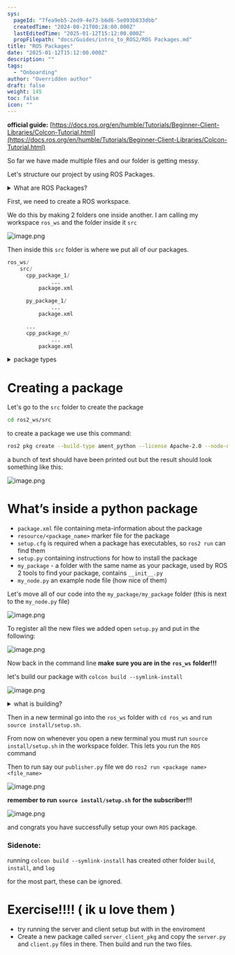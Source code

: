 ```yaml
---
sys:
  pageId: "7fea9eb5-2ed9-4e73-b6d6-5e093b833dbb"
  createdTime: "2024-08-21T00:28:00.000Z"
  lastEditedTime: "2025-01-12T15:12:00.000Z"
  propFilepath: "docs/Guides/intro_to_ROS2/ROS Packages.md"
title: "ROS Packages"
date: "2025-01-12T15:12:00.000Z"
description: ""
tags:
  - "Onboarding"
author: "Overridden author"
draft: false
weight: 145
toc: false
icon: ""
---
```


**official guide:** [https://docs.ros.org/en/humble/Tutorials/Beginner-Client-Libraries/Colcon-Tutorial.html](https://docs.ros.org/en/humble/Tutorials/Beginner-Client-Libraries/Colcon-Tutorial.html)

So far we have made multiple files and our folder is getting messy.

Let's structure our project by using ROS Packages.

<details>

<summary>What are ROS Packages?</summary>

ROS Packages are, as the name implies, packages of code that are highly sharable between ROS developers.

They consist of a folder, `package.xml` file, and source code

```python
      cpp_package_1/
		      ... imagine much code files here ..
          package.xml
```

</details>

First, we need to create a ROS workspace.

We do this by making 2 folders one inside another. I am calling my workspace `ros_ws` and the folder inside it `src`

![image.png](https://prod-files-secure.s3.us-west-2.amazonaws.com/d518164a-d88e-44d1-a4ee-3adb3bd8bce0/70706947-fd18-4537-a67b-e12946812d31/image.png?X-Amz-Algorithm=AWS4-HMAC-SHA256&X-Amz-Content-Sha256=UNSIGNED-PAYLOAD&X-Amz-Credential=ASIAZI2LB466UWJT42CY%2F20250225%2Fus-west-2%2Fs3%2Faws4_request&X-Amz-Date=20250225T220736Z&X-Amz-Expires=3600&X-Amz-Security-Token=IQoJb3JpZ2luX2VjEBUaCXVzLXdlc3QtMiJHMEUCIQCnYaLiNnmGytodA%2Fn1cuwT2BfVkrunYQPJQ94Z1H7YsAIgMDzGQVQA0mbv01wRfZCHip1dxw4KDPJOWkP%2FHZtQqJkq%2FwMIThAAGgw2Mzc0MjMxODM4MDUiDHj%2FgWTpz4Rps6qkKyrcAxr%2FDItGERw%2BaebHu5h6%2B0IgO%2Ft3dsDo7Hnhvj2lpwmSGk%2BgtD7FjR1yR666WeULws7hFa4dFlpSiVcwrfyPTFS5cXdwVhZXD6WNie1tU%2FhopleLbNR9vZrOjPLtNpuCPlOJ%2BV665QLlwAjfL57VjEHIoVwwmsrlg%2FLGBqojTB4qapKDeh5wCK3jEYT6KitnbiDuJ8qy5ZDS8jUUS%2FMRNeUf6O1Os%2F2b1qggMRy93uqODafsVaEDP8eui8%2BU9JXaFV4nLBIKfm1V2RdccbDENcs8KLY9Isgq%2FHxg%2BfGsVlzy%2FVCrv9Y%2BBWdjMhhFDwnMzYX0Y3nAxtg8dJ%2Brm33L%2FTfV3Sfh%2BihLZ6q0mQCXypEpcEd7%2BHdpoCSNRf2%2FUqQuycKeU37oJ54tUL%2BfloOc5%2FdzaAtdH%2BZsBgAzjIyRCqr84ZTk0I%2Fegtkrzijca6mZGX1WbCTwta1BSN51SGdv%2BdrOZ2h1DpWPbi3ZmLA%2FnP3Fuiwo1djOrGSElrzkBWSTNellwecAy%2BDcr4IlOFw7k3LDYYafBCbzkVQM1hl9S32Vs3I3jaOW4rTxzCBowWIGaUObLYr7KgGbOX9IcO1WDDV1XlLrRqd%2FlKTvzzXystWzh1mm6YBiZrmqhBEdMPfj%2BL0GOqUBDFidw2HLhS392VlcGODZq1OjaeSBCSyXCpbcoM7Na0eC0TTvimSFOG6P9Ifk8UYRUdVFW7Kb%2BHl2pxLtS0vVvADgwBmlY0MuqZ%2FZsoHz9PAtml7XYed1rlhPouAm%2FhGsrKOfEbIRPZTtfGHYvSfaSH1miVgtu8urK1yhJeWQfjZtENsd07vhkvdkuMzH3r8LwWZfZldHLln%2FZ%2Fn63cUM%2BbtKl3Gx&X-Amz-Signature=3ba3a1d2a9598fd7f1eb8645e7e3e8b6620eae607cb13a7de359df137b975cde&X-Amz-SignedHeaders=host&x-id=GetObject)

Then inside this `src` folder is where we put all of our packages.

```python
ros_ws/
    src/
      cpp_package_1/
		      ...
          package.xml

      py_package_1/
		      ...
          package.xml

      ...
      cpp_package_n/
		      ...
          package.xml

```

<details>

<summary>package types</summary>

packages can be either `C++` or python.

the intern file structure is different for each but for this guide we will stick to creating python packages

</details>

# Creating a package

Let's go to the `src` folder to create the package

```bash
cd ros2_ws/src
```

to create a package we use this command:

```bash
ros2 pkg create --build-type ament_python --license Apache-2.0 --node-name my_node my_package
```

a bunch of text should have been printed out but the result should look something like this:

![image.png](https://prod-files-secure.s3.us-west-2.amazonaws.com/d518164a-d88e-44d1-a4ee-3adb3bd8bce0/e6cf1e3f-8512-4a3e-b131-079f800bf3e8/image.png?X-Amz-Algorithm=AWS4-HMAC-SHA256&X-Amz-Content-Sha256=UNSIGNED-PAYLOAD&X-Amz-Credential=ASIAZI2LB466UWJT42CY%2F20250225%2Fus-west-2%2Fs3%2Faws4_request&X-Amz-Date=20250225T220736Z&X-Amz-Expires=3600&X-Amz-Security-Token=IQoJb3JpZ2luX2VjEBUaCXVzLXdlc3QtMiJHMEUCIQCnYaLiNnmGytodA%2Fn1cuwT2BfVkrunYQPJQ94Z1H7YsAIgMDzGQVQA0mbv01wRfZCHip1dxw4KDPJOWkP%2FHZtQqJkq%2FwMIThAAGgw2Mzc0MjMxODM4MDUiDHj%2FgWTpz4Rps6qkKyrcAxr%2FDItGERw%2BaebHu5h6%2B0IgO%2Ft3dsDo7Hnhvj2lpwmSGk%2BgtD7FjR1yR666WeULws7hFa4dFlpSiVcwrfyPTFS5cXdwVhZXD6WNie1tU%2FhopleLbNR9vZrOjPLtNpuCPlOJ%2BV665QLlwAjfL57VjEHIoVwwmsrlg%2FLGBqojTB4qapKDeh5wCK3jEYT6KitnbiDuJ8qy5ZDS8jUUS%2FMRNeUf6O1Os%2F2b1qggMRy93uqODafsVaEDP8eui8%2BU9JXaFV4nLBIKfm1V2RdccbDENcs8KLY9Isgq%2FHxg%2BfGsVlzy%2FVCrv9Y%2BBWdjMhhFDwnMzYX0Y3nAxtg8dJ%2Brm33L%2FTfV3Sfh%2BihLZ6q0mQCXypEpcEd7%2BHdpoCSNRf2%2FUqQuycKeU37oJ54tUL%2BfloOc5%2FdzaAtdH%2BZsBgAzjIyRCqr84ZTk0I%2Fegtkrzijca6mZGX1WbCTwta1BSN51SGdv%2BdrOZ2h1DpWPbi3ZmLA%2FnP3Fuiwo1djOrGSElrzkBWSTNellwecAy%2BDcr4IlOFw7k3LDYYafBCbzkVQM1hl9S32Vs3I3jaOW4rTxzCBowWIGaUObLYr7KgGbOX9IcO1WDDV1XlLrRqd%2FlKTvzzXystWzh1mm6YBiZrmqhBEdMPfj%2BL0GOqUBDFidw2HLhS392VlcGODZq1OjaeSBCSyXCpbcoM7Na0eC0TTvimSFOG6P9Ifk8UYRUdVFW7Kb%2BHl2pxLtS0vVvADgwBmlY0MuqZ%2FZsoHz9PAtml7XYed1rlhPouAm%2FhGsrKOfEbIRPZTtfGHYvSfaSH1miVgtu8urK1yhJeWQfjZtENsd07vhkvdkuMzH3r8LwWZfZldHLln%2FZ%2Fn63cUM%2BbtKl3Gx&X-Amz-Signature=1b9b0fbe87740a6a8c810a5d8dcb7788ffca5f3477a537bdbdde40051ecbb9c2&X-Amz-SignedHeaders=host&x-id=GetObject)

# What’s inside a python package

- `package.xml` file containing meta-information about the package
- `resource/<package_name>` marker file for the package
- `setup.cfg` is required when a package has executables, so `ros2 run` can find them
- `setup.py` containing instructions for how to install the package
- `my_package` - a folder with the same name as your package, used by ROS 2 tools to find your package, contains `__init__.py`
- `my_node.py` an example node file (how nice of them)

Let's move all of our code into the `my_package/my_package` folder (this is next to the `my_node.py` file)

![image.png](https://prod-files-secure.s3.us-west-2.amazonaws.com/d518164a-d88e-44d1-a4ee-3adb3bd8bce0/9ce58f11-0da9-4d3e-b86d-506a9685d378/image.png?X-Amz-Algorithm=AWS4-HMAC-SHA256&X-Amz-Content-Sha256=UNSIGNED-PAYLOAD&X-Amz-Credential=ASIAZI2LB466UWJT42CY%2F20250225%2Fus-west-2%2Fs3%2Faws4_request&X-Amz-Date=20250225T220736Z&X-Amz-Expires=3600&X-Amz-Security-Token=IQoJb3JpZ2luX2VjEBUaCXVzLXdlc3QtMiJHMEUCIQCnYaLiNnmGytodA%2Fn1cuwT2BfVkrunYQPJQ94Z1H7YsAIgMDzGQVQA0mbv01wRfZCHip1dxw4KDPJOWkP%2FHZtQqJkq%2FwMIThAAGgw2Mzc0MjMxODM4MDUiDHj%2FgWTpz4Rps6qkKyrcAxr%2FDItGERw%2BaebHu5h6%2B0IgO%2Ft3dsDo7Hnhvj2lpwmSGk%2BgtD7FjR1yR666WeULws7hFa4dFlpSiVcwrfyPTFS5cXdwVhZXD6WNie1tU%2FhopleLbNR9vZrOjPLtNpuCPlOJ%2BV665QLlwAjfL57VjEHIoVwwmsrlg%2FLGBqojTB4qapKDeh5wCK3jEYT6KitnbiDuJ8qy5ZDS8jUUS%2FMRNeUf6O1Os%2F2b1qggMRy93uqODafsVaEDP8eui8%2BU9JXaFV4nLBIKfm1V2RdccbDENcs8KLY9Isgq%2FHxg%2BfGsVlzy%2FVCrv9Y%2BBWdjMhhFDwnMzYX0Y3nAxtg8dJ%2Brm33L%2FTfV3Sfh%2BihLZ6q0mQCXypEpcEd7%2BHdpoCSNRf2%2FUqQuycKeU37oJ54tUL%2BfloOc5%2FdzaAtdH%2BZsBgAzjIyRCqr84ZTk0I%2Fegtkrzijca6mZGX1WbCTwta1BSN51SGdv%2BdrOZ2h1DpWPbi3ZmLA%2FnP3Fuiwo1djOrGSElrzkBWSTNellwecAy%2BDcr4IlOFw7k3LDYYafBCbzkVQM1hl9S32Vs3I3jaOW4rTxzCBowWIGaUObLYr7KgGbOX9IcO1WDDV1XlLrRqd%2FlKTvzzXystWzh1mm6YBiZrmqhBEdMPfj%2BL0GOqUBDFidw2HLhS392VlcGODZq1OjaeSBCSyXCpbcoM7Na0eC0TTvimSFOG6P9Ifk8UYRUdVFW7Kb%2BHl2pxLtS0vVvADgwBmlY0MuqZ%2FZsoHz9PAtml7XYed1rlhPouAm%2FhGsrKOfEbIRPZTtfGHYvSfaSH1miVgtu8urK1yhJeWQfjZtENsd07vhkvdkuMzH3r8LwWZfZldHLln%2FZ%2Fn63cUM%2BbtKl3Gx&X-Amz-Signature=f335966174a7ec52e265c26a525f99597401d7e9ae5ce32ef5a6b326e25129cb&X-Amz-SignedHeaders=host&x-id=GetObject)

To register all the new files we added open `setup.py` and put in the following:

![image.png](https://prod-files-secure.s3.us-west-2.amazonaws.com/d518164a-d88e-44d1-a4ee-3adb3bd8bce0/1cd7c262-4cae-4496-9d75-c178537d24a2/image.png?X-Amz-Algorithm=AWS4-HMAC-SHA256&X-Amz-Content-Sha256=UNSIGNED-PAYLOAD&X-Amz-Credential=ASIAZI2LB466UWJT42CY%2F20250225%2Fus-west-2%2Fs3%2Faws4_request&X-Amz-Date=20250225T220736Z&X-Amz-Expires=3600&X-Amz-Security-Token=IQoJb3JpZ2luX2VjEBUaCXVzLXdlc3QtMiJHMEUCIQCnYaLiNnmGytodA%2Fn1cuwT2BfVkrunYQPJQ94Z1H7YsAIgMDzGQVQA0mbv01wRfZCHip1dxw4KDPJOWkP%2FHZtQqJkq%2FwMIThAAGgw2Mzc0MjMxODM4MDUiDHj%2FgWTpz4Rps6qkKyrcAxr%2FDItGERw%2BaebHu5h6%2B0IgO%2Ft3dsDo7Hnhvj2lpwmSGk%2BgtD7FjR1yR666WeULws7hFa4dFlpSiVcwrfyPTFS5cXdwVhZXD6WNie1tU%2FhopleLbNR9vZrOjPLtNpuCPlOJ%2BV665QLlwAjfL57VjEHIoVwwmsrlg%2FLGBqojTB4qapKDeh5wCK3jEYT6KitnbiDuJ8qy5ZDS8jUUS%2FMRNeUf6O1Os%2F2b1qggMRy93uqODafsVaEDP8eui8%2BU9JXaFV4nLBIKfm1V2RdccbDENcs8KLY9Isgq%2FHxg%2BfGsVlzy%2FVCrv9Y%2BBWdjMhhFDwnMzYX0Y3nAxtg8dJ%2Brm33L%2FTfV3Sfh%2BihLZ6q0mQCXypEpcEd7%2BHdpoCSNRf2%2FUqQuycKeU37oJ54tUL%2BfloOc5%2FdzaAtdH%2BZsBgAzjIyRCqr84ZTk0I%2Fegtkrzijca6mZGX1WbCTwta1BSN51SGdv%2BdrOZ2h1DpWPbi3ZmLA%2FnP3Fuiwo1djOrGSElrzkBWSTNellwecAy%2BDcr4IlOFw7k3LDYYafBCbzkVQM1hl9S32Vs3I3jaOW4rTxzCBowWIGaUObLYr7KgGbOX9IcO1WDDV1XlLrRqd%2FlKTvzzXystWzh1mm6YBiZrmqhBEdMPfj%2BL0GOqUBDFidw2HLhS392VlcGODZq1OjaeSBCSyXCpbcoM7Na0eC0TTvimSFOG6P9Ifk8UYRUdVFW7Kb%2BHl2pxLtS0vVvADgwBmlY0MuqZ%2FZsoHz9PAtml7XYed1rlhPouAm%2FhGsrKOfEbIRPZTtfGHYvSfaSH1miVgtu8urK1yhJeWQfjZtENsd07vhkvdkuMzH3r8LwWZfZldHLln%2FZ%2Fn63cUM%2BbtKl3Gx&X-Amz-Signature=dc17262b032b06d6716f4732032b08fbf3210a4eeb638b8c12df1173a953d951&X-Amz-SignedHeaders=host&x-id=GetObject)

Now back in the command line **make sure you are in the** **`ros_ws`** **folder!!!**

let's build our package with `colcon build --symlink-install`

![image.png](https://prod-files-secure.s3.us-west-2.amazonaws.com/d518164a-d88e-44d1-a4ee-3adb3bd8bce0/2f2a0d27-b173-48fd-b189-5f5c0ce65619/image.png?X-Amz-Algorithm=AWS4-HMAC-SHA256&X-Amz-Content-Sha256=UNSIGNED-PAYLOAD&X-Amz-Credential=ASIAZI2LB466UWJT42CY%2F20250225%2Fus-west-2%2Fs3%2Faws4_request&X-Amz-Date=20250225T220736Z&X-Amz-Expires=3600&X-Amz-Security-Token=IQoJb3JpZ2luX2VjEBUaCXVzLXdlc3QtMiJHMEUCIQCnYaLiNnmGytodA%2Fn1cuwT2BfVkrunYQPJQ94Z1H7YsAIgMDzGQVQA0mbv01wRfZCHip1dxw4KDPJOWkP%2FHZtQqJkq%2FwMIThAAGgw2Mzc0MjMxODM4MDUiDHj%2FgWTpz4Rps6qkKyrcAxr%2FDItGERw%2BaebHu5h6%2B0IgO%2Ft3dsDo7Hnhvj2lpwmSGk%2BgtD7FjR1yR666WeULws7hFa4dFlpSiVcwrfyPTFS5cXdwVhZXD6WNie1tU%2FhopleLbNR9vZrOjPLtNpuCPlOJ%2BV665QLlwAjfL57VjEHIoVwwmsrlg%2FLGBqojTB4qapKDeh5wCK3jEYT6KitnbiDuJ8qy5ZDS8jUUS%2FMRNeUf6O1Os%2F2b1qggMRy93uqODafsVaEDP8eui8%2BU9JXaFV4nLBIKfm1V2RdccbDENcs8KLY9Isgq%2FHxg%2BfGsVlzy%2FVCrv9Y%2BBWdjMhhFDwnMzYX0Y3nAxtg8dJ%2Brm33L%2FTfV3Sfh%2BihLZ6q0mQCXypEpcEd7%2BHdpoCSNRf2%2FUqQuycKeU37oJ54tUL%2BfloOc5%2FdzaAtdH%2BZsBgAzjIyRCqr84ZTk0I%2Fegtkrzijca6mZGX1WbCTwta1BSN51SGdv%2BdrOZ2h1DpWPbi3ZmLA%2FnP3Fuiwo1djOrGSElrzkBWSTNellwecAy%2BDcr4IlOFw7k3LDYYafBCbzkVQM1hl9S32Vs3I3jaOW4rTxzCBowWIGaUObLYr7KgGbOX9IcO1WDDV1XlLrRqd%2FlKTvzzXystWzh1mm6YBiZrmqhBEdMPfj%2BL0GOqUBDFidw2HLhS392VlcGODZq1OjaeSBCSyXCpbcoM7Na0eC0TTvimSFOG6P9Ifk8UYRUdVFW7Kb%2BHl2pxLtS0vVvADgwBmlY0MuqZ%2FZsoHz9PAtml7XYed1rlhPouAm%2FhGsrKOfEbIRPZTtfGHYvSfaSH1miVgtu8urK1yhJeWQfjZtENsd07vhkvdkuMzH3r8LwWZfZldHLln%2FZ%2Fn63cUM%2BbtKl3Gx&X-Amz-Signature=0a90fb82c25e1d9e635d9290044b3dacb2fcd603cc05d3dbc7e07ab5f354be80&X-Amz-SignedHeaders=host&x-id=GetObject)

<details>

<summary>what is building?</summary>

if you are a CS major at Rose-Hulman you will learn the answer to this in CSSE132

but TLDR; is it combines all the code files into one program that can be run easily 

</details>

Then in a new terminal go into the `ros_ws` folder with `cd ros_ws` and run `source install/setup.sh`. 

From now on whenever you open a new terminal you must run `source install/setup.sh` in the workspace folder. This lets you run the `ROS` command

Then to run say our `publisher.py` file we do `ros2 run <package name> <file_name>`

![image.png](https://prod-files-secure.s3.us-west-2.amazonaws.com/d518164a-d88e-44d1-a4ee-3adb3bd8bce0/4f4b1219-3a44-4632-aa0a-ce3471699f59/image.png?X-Amz-Algorithm=AWS4-HMAC-SHA256&X-Amz-Content-Sha256=UNSIGNED-PAYLOAD&X-Amz-Credential=ASIAZI2LB466UWJT42CY%2F20250225%2Fus-west-2%2Fs3%2Faws4_request&X-Amz-Date=20250225T220736Z&X-Amz-Expires=3600&X-Amz-Security-Token=IQoJb3JpZ2luX2VjEBUaCXVzLXdlc3QtMiJHMEUCIQCnYaLiNnmGytodA%2Fn1cuwT2BfVkrunYQPJQ94Z1H7YsAIgMDzGQVQA0mbv01wRfZCHip1dxw4KDPJOWkP%2FHZtQqJkq%2FwMIThAAGgw2Mzc0MjMxODM4MDUiDHj%2FgWTpz4Rps6qkKyrcAxr%2FDItGERw%2BaebHu5h6%2B0IgO%2Ft3dsDo7Hnhvj2lpwmSGk%2BgtD7FjR1yR666WeULws7hFa4dFlpSiVcwrfyPTFS5cXdwVhZXD6WNie1tU%2FhopleLbNR9vZrOjPLtNpuCPlOJ%2BV665QLlwAjfL57VjEHIoVwwmsrlg%2FLGBqojTB4qapKDeh5wCK3jEYT6KitnbiDuJ8qy5ZDS8jUUS%2FMRNeUf6O1Os%2F2b1qggMRy93uqODafsVaEDP8eui8%2BU9JXaFV4nLBIKfm1V2RdccbDENcs8KLY9Isgq%2FHxg%2BfGsVlzy%2FVCrv9Y%2BBWdjMhhFDwnMzYX0Y3nAxtg8dJ%2Brm33L%2FTfV3Sfh%2BihLZ6q0mQCXypEpcEd7%2BHdpoCSNRf2%2FUqQuycKeU37oJ54tUL%2BfloOc5%2FdzaAtdH%2BZsBgAzjIyRCqr84ZTk0I%2Fegtkrzijca6mZGX1WbCTwta1BSN51SGdv%2BdrOZ2h1DpWPbi3ZmLA%2FnP3Fuiwo1djOrGSElrzkBWSTNellwecAy%2BDcr4IlOFw7k3LDYYafBCbzkVQM1hl9S32Vs3I3jaOW4rTxzCBowWIGaUObLYr7KgGbOX9IcO1WDDV1XlLrRqd%2FlKTvzzXystWzh1mm6YBiZrmqhBEdMPfj%2BL0GOqUBDFidw2HLhS392VlcGODZq1OjaeSBCSyXCpbcoM7Na0eC0TTvimSFOG6P9Ifk8UYRUdVFW7Kb%2BHl2pxLtS0vVvADgwBmlY0MuqZ%2FZsoHz9PAtml7XYed1rlhPouAm%2FhGsrKOfEbIRPZTtfGHYvSfaSH1miVgtu8urK1yhJeWQfjZtENsd07vhkvdkuMzH3r8LwWZfZldHLln%2FZ%2Fn63cUM%2BbtKl3Gx&X-Amz-Signature=ddb87775a6a7b95463475931e14636bc26cfc974dad338d80bb0bb4477b041a2&X-Amz-SignedHeaders=host&x-id=GetObject)

**remember to run** **`source install/setup.sh`** **for the subscriber!!!**

![image.png](https://prod-files-secure.s3.us-west-2.amazonaws.com/d518164a-d88e-44d1-a4ee-3adb3bd8bce0/02121119-dad4-49ec-8356-c956108b4243/image.png?X-Amz-Algorithm=AWS4-HMAC-SHA256&X-Amz-Content-Sha256=UNSIGNED-PAYLOAD&X-Amz-Credential=ASIAZI2LB466UWJT42CY%2F20250225%2Fus-west-2%2Fs3%2Faws4_request&X-Amz-Date=20250225T220736Z&X-Amz-Expires=3600&X-Amz-Security-Token=IQoJb3JpZ2luX2VjEBUaCXVzLXdlc3QtMiJHMEUCIQCnYaLiNnmGytodA%2Fn1cuwT2BfVkrunYQPJQ94Z1H7YsAIgMDzGQVQA0mbv01wRfZCHip1dxw4KDPJOWkP%2FHZtQqJkq%2FwMIThAAGgw2Mzc0MjMxODM4MDUiDHj%2FgWTpz4Rps6qkKyrcAxr%2FDItGERw%2BaebHu5h6%2B0IgO%2Ft3dsDo7Hnhvj2lpwmSGk%2BgtD7FjR1yR666WeULws7hFa4dFlpSiVcwrfyPTFS5cXdwVhZXD6WNie1tU%2FhopleLbNR9vZrOjPLtNpuCPlOJ%2BV665QLlwAjfL57VjEHIoVwwmsrlg%2FLGBqojTB4qapKDeh5wCK3jEYT6KitnbiDuJ8qy5ZDS8jUUS%2FMRNeUf6O1Os%2F2b1qggMRy93uqODafsVaEDP8eui8%2BU9JXaFV4nLBIKfm1V2RdccbDENcs8KLY9Isgq%2FHxg%2BfGsVlzy%2FVCrv9Y%2BBWdjMhhFDwnMzYX0Y3nAxtg8dJ%2Brm33L%2FTfV3Sfh%2BihLZ6q0mQCXypEpcEd7%2BHdpoCSNRf2%2FUqQuycKeU37oJ54tUL%2BfloOc5%2FdzaAtdH%2BZsBgAzjIyRCqr84ZTk0I%2Fegtkrzijca6mZGX1WbCTwta1BSN51SGdv%2BdrOZ2h1DpWPbi3ZmLA%2FnP3Fuiwo1djOrGSElrzkBWSTNellwecAy%2BDcr4IlOFw7k3LDYYafBCbzkVQM1hl9S32Vs3I3jaOW4rTxzCBowWIGaUObLYr7KgGbOX9IcO1WDDV1XlLrRqd%2FlKTvzzXystWzh1mm6YBiZrmqhBEdMPfj%2BL0GOqUBDFidw2HLhS392VlcGODZq1OjaeSBCSyXCpbcoM7Na0eC0TTvimSFOG6P9Ifk8UYRUdVFW7Kb%2BHl2pxLtS0vVvADgwBmlY0MuqZ%2FZsoHz9PAtml7XYed1rlhPouAm%2FhGsrKOfEbIRPZTtfGHYvSfaSH1miVgtu8urK1yhJeWQfjZtENsd07vhkvdkuMzH3r8LwWZfZldHLln%2FZ%2Fn63cUM%2BbtKl3Gx&X-Amz-Signature=21c4c6723eb42a60971a84c764558ed22d8aba70a92360bac282081ddcf521e2&X-Amz-SignedHeaders=host&x-id=GetObject)

and congrats you have successfully setup your own `ROS` package.

### Sidenote:

running `colcon build --symlink-install` has created other folder `build`, `install`, and `log`

for the most part, these can be ignored.

# Exercise!!!! ( ik u love them )

- try running the server and client setup but with in the enviroment
- Create a new package called `server_client_pkg` and copy the `server.py` and `client.py` files in there. Then build and run the two files.
